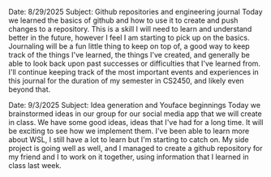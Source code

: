 Date: 8/29/2025
Subject: Github repositories and engineering journal
Today we learned the basics of github and how to use it to create and push changes to a repository.
This is a skill I will need to learn and understand better in the future, however I feel I am starting to pick up on the basics.
Journaling will be a fun little thing to keep on top of, a good way to keep track of the things I've learned, the things I've created,
and generally be able to look back upon past successes or difficulties that I've learned from. I'll continue keeping track of the
most important events and experiences in this journal for the duration of my semester in CS2450, and likely even beyond that.

Date: 9/3/2025
Subject: Idea generation and Youface beginnings
Today we brainstormed ideas in our group for our social media app that we will create in class. We have some good ideas, ideas that I've had for a long time. It will be exciting to see how we implement them. I've been able to learn more about WSL, I still have a lot to learn but I'm starting to catch on. My side project is going well as well, and I managed to create a github repository for my friend and I to work on it together, using information that I learned in class last week.